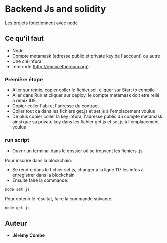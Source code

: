 # Backend Js and solidity
Les projets fonctionnent avec node

## Ce qu'il faut
- Node
- Compte metamask (adresse public et private key de l'account) ou autre
- Une clé infura
- remix ide (http://remix.ethereum.org)

### Première étape
- Aller sur remix, copier coller le fichier.sol, cliquer sur Start to compile
- Aller dans Run et cliquer sur deploy, le compte metamask doit etre relié a remix IDE.
- Copier coller l'abi et l'adresse du contract
- Coller tout ca dans les fichiers get.js et set.js à l'emplacement voulus
- De plus copier coller la key infura, l'adresse public du compte metamask ainsi que sa private key dans les fichier get.js et set.js à l'emplacement voulus

### run script
- Ouvrir un terminal dans le dossier oú se trouvent les fichiers .js

Pour inscrire dans la blockchain:
 - Se rendre dans le fichier set.js, changer à la ligne 117 les infos à enregistrer dans la blockchain
 - Ensuite faire la commande:

```
node set.js
```

Pour obtenir le résultat, faire la commande suivante:

```
node get.js
```

## Auteur

* **Jérémy Combe**
